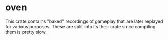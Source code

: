# oven

This crate contains "baked" recordings of gameplay that are later replayed for
various purposes. These are split into its their crate since compiling them is
pretty slow.
